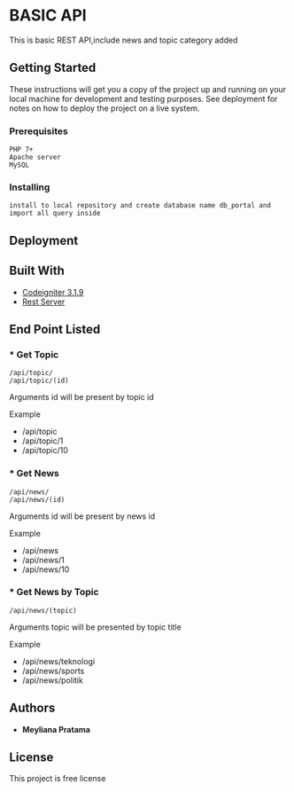 # BASIC API

This is basic REST API,include news and topic category added 

## Getting Started

These instructions will get you a copy of the project up and running on your local machine for development and testing purposes. See deployment for notes on how to deploy the project on a live system.

### Prerequisites

```
PHP 7+
Apache server
MySQL
```

### Installing

```
install to local repository and create database name db_portal and import all query inside
```

## Deployment
## Built With

* [Codeigniter 3.1.9](https://www.codeigniter.com/)
* [Rest Server](https://github.com/chriskacerguis/codeigniter-restserver)

## End Point Listed

### * Get Topic
```
/api/topic/
/api/topic/(id)
```
Arguments
id   will be present by topic id

Example
* /api/topic
* /api/topic/1
* /api/topic/10


### * Get News
```
/api/news/
/api/news/(id)
```
Arguments
id  will be present by news id

Example
* /api/news
* /api/news/1
* /api/news/10


### * Get News by Topic
```
/api/news/(topic)
```
Arguments
topic will be presented by topic title

Example
* /api/news/teknologi
* /api/news/sports
* /api/news/politik



## Authors

* **Meyliana Pratama**

## License

This project is free license